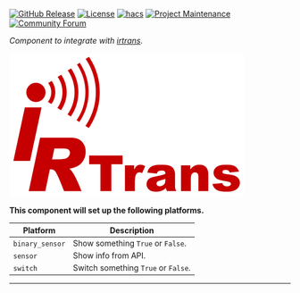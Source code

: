 [![GitHub Release][releases-shield]][releases]
[![License][license-shield]][license]
[![hacs][hacsbadge]][hacs]
[![Project Maintenance][maintenance-shield]][user_profile]
[![Community Forum][forum-shield]][forum]

_Component to integrate with [irtrans][irtrans]._

![irtrans](/custom_components/irtrans/images/logo.png)

**This component will set up the following platforms.**

Platform | Description
-- | --
`binary_sensor` | Show something `True` or `False`.
`sensor` | Show info from API.
`switch` | Switch something `True` or `False`.

<!---->

***

[irtrans]: https://github.com/custom-components/irtrans
[hacs]: https://hacs.xyz
[hacsbadge]: https://img.shields.io/badge/HACS-Custom-orange.svg?style=for-the-badge
[forum-shield]: https://img.shields.io/badge/community-forum-brightgreen.svg?style=for-the-badge
[forum]: https://community.home-assistant.io/
[license]: https://github.com/custom-components/irtrans/blob/main/LICENSE
[license-shield]: https://img.shields.io/github/license/schwarzenbergf/irtrans?style=for-the-badge
[maintenance-shield]: https://img.shields.io/badge/maintainer-%40schwarzenbergf-blue.svg?style=for-the-badge
[releases-shield]: https://img.shields.io/github/v/release/schwarzenbergf/irtrans?include_prereleases&style=for-the-badge
[releases]: https://github.com/schwarzenbergf/irtrans/releases
[user_profile]: https://github.com/schwarzenbergf
